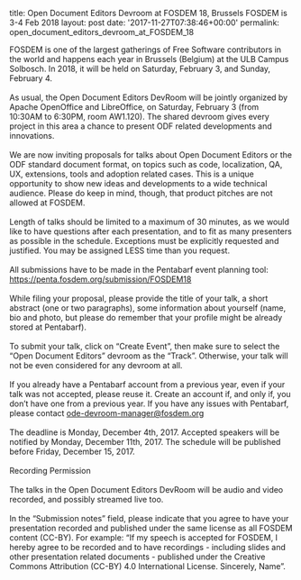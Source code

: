 title: Open Document Editors Devroom at FOSDEM 18, Brussels FOSDEM is 3-4 Feb 2018
layout: post
date: '2017-11-27T07:38:46+00:00'
permalink: open_document_editors_devroom_at_FOSDEM_18

FOSDEM is one of the largest gatherings of Free Software contributors in the world and happens each year in Brussels (Belgium) at the ULB Campus Solbosch. In 2018, it will be held on Saturday, February 3, and Sunday, February 4.<br /><br />As usual, the Open Document Editors DevRoom will be jointly organized by Apache OpenOffice and LibreOffice, on Saturday, February 3 (from 10:30AM to 6:30PM, room AW1.120). The shared devroom gives every project in this area a chance to present ODF related developments and innovations.<br /><br />We are now inviting proposals for talks about Open Document Editors or the ODF standard document format, on topics such as code, localization, QA, UX, extensions, tools and adoption related cases. This is a unique opportunity to show new ideas and developments to a wide technical audience. Please do keep in mind, though, that product pitches are not allowed at FOSDEM.<br /><br />Length of talks should be limited to a maximum of 30 minutes, as we would like to have questions after each presentation, and to fit as many presenters as possible in the schedule. Exceptions must be explicitly requested and justified. You may be assigned LESS time than you request.<br /><br />All submissions have to be made in the Pentabarf event planning tool: <a href="https://penta.fosdem.org/submission/FOSDEM18">https://penta.fosdem.org/submission/FOSDEM18</a><br /><br />While filing your proposal, please provide the title of your talk, a short abstract (one or two paragraphs), some information about yourself (name, bio and photo, but please do remember that your profile might be already stored at Pentabarf).<br /><br />To submit your talk, click on “Create Event”, then make sure to select the “Open Document Editors” devroom as the “Track”. Otherwise, your talk will not be even considered for any devroom at all.<br /><br />If you already have a Pentabarf account from a previous year, even if your talk was not accepted, please reuse it. Create an account if, and only if, you don’t have one from a previous year. If you have any issues with Pentabarf, please contact ode-devroom-manager@fosdem.org<br /><br />The deadline is Monday, December 4th, 2017. Accepted speakers will be notified by Monday, December 11th, 2017. The schedule will be published before Friday, December 15, 2017.<br /><br />Recording Permission<br /><br />The talks in the Open Document Editors DevRoom will be audio and video recorded, and possibly streamed live too.<br /><br />In the “Submission notes” field, please indicate that you agree to have your presentation recorded and published under the same license as all FOSDEM content (CC-BY). For example: “If my speech is accepted for FOSDEM, I hereby agree to be recorded and to have recordings - including slides and other presentation related documents - published under the Creative Commons Attribution (CC-BY) 4.0 International License. Sincerely, Name”.&nbsp;
